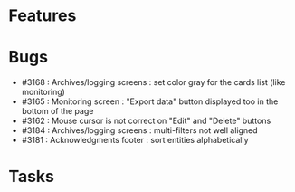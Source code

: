 # Features

# Bugs

* #3168 : Archives/logging screens : set color gray for the cards list (like monitoring)
* #3165 : Monitoring screen : "Export data" button displayed too in the bottom of the page
* #3162 : Mouse cursor is not correct on "Edit" and "Delete" buttons
* #3184 : Archives/logging screens : multi-filters not well aligned
* #3181 : Acknowledgments footer : sort entities alphabetically

# Tasks

